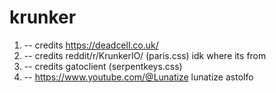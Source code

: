 # krunker
1.	-- credits https://deadcell.co.uk/
2.  -- credits reddit/r/KrunkerIO/ (paris.css) idk where its from 
3.  -- credits gatoclient (serpentkeys.css)
4.  -- https://www.youtube.com/@Lunatize lunatize astolfo
